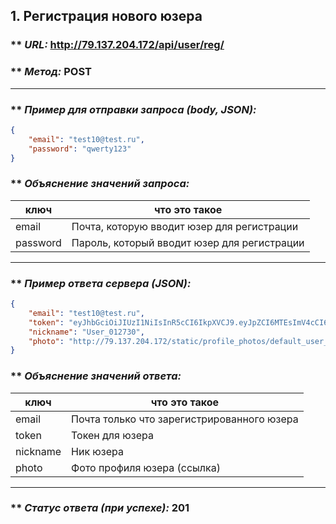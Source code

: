 ## 1. Регистрация нового юзера

### ** _URL:_ http://79.137.204.172/api/user/reg/

### ** _Метод:_ POST

<hr>

### ** _Пример для отправки запроса (body, JSON):_

```json
{
    "email": "test10@test.ru",
    "password": "qwerty123"
}
```

### ** _Объяснение значений запроса:_

| ключ     | что это такое                               |
|----------|---------------------------------------------|
| email    | Почта, которую вводит юзер для регистрации  |
| password | Пароль, который вводит юзер для регистрации |

<hr>

### ** _Пример ответа сервера (JSON):_

```json
{
    "email": "test10@test.ru",
    "token": "eyJhbGciOiJIUzI1NiIsInR5cCI6IkpXVCJ9.eyJpZCI6MTEsImV4cCI6MTcwOTA1ODE3OX0.-RIvAaZ7A75uV_RBGe9GGTq24rke-JzsDm7DnnaUWmA",
    "nickname": "User_012730",
    "photo": "http://79.137.204.172/static/profile_photos/default_user_profile_photo.png"
}
```

### ** _Объяснение значений ответа:_

| ключ     | что это такое                              |
|----------|--------------------------------------------|
| email    | Почта только что зарегистрированного юзера |
| token    | Токен для юзера                            |
| nickname | Ник юзера                                  |
| photo    | Фото профиля юзера (ссылка)                |

<hr>

### ** _Статус ответа (при успехе):_ 201
